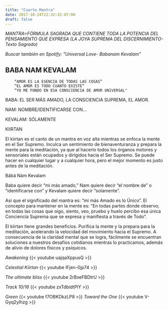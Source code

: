 ```yaml
---
title: "Cuarto Mantra"
date: 2017-10-24T22:32:32-07:00
draft: false
---
```


*MANTRA=FÓRMULA SAGRADA QUE CONTIENE TODA LA POTENCIA DEL PENSAMIENTO QUE EXPRESA (LA JOYA SUPREMA DEL DISCERNIMIENTO- Texto Sagrado)*

_Buscar también en Spotify: "Universal Love- Babanam Kevalam"_

## BABA NAM KEVALAM

```
    “AMOR ES LA ESENCIA DE TODAS LAS COSAS”
    “EL AMOR ES TODO CUANTO EXISTE”
    “YO ME FUNDO EN ESA CONSCIENCIA DE AMOR UNIVERSAL"
```

BABA: EL SER MÁS AMADO, LA CONSCIENCIA SUPREMA, EL AMOR.

NAM: NOMBRE/IDENTIFICARSE CON…

KEVALAM: SÓLAMENTE

KIIRTAN

El kiirtan es el canto de un mantra en voz alta mientras se enfoca la mente en el Ser Supremo. Inculca un sentimiento de bienaventuranza y prepara la mente para la meditación, ya que al hacerlo todos los órganos motores y sensoriales están ocupados y dirigidos hacia el Ser Supremo. Se puede hacer en cualquier lugar y a cualquier hora, pero el mejor momento es justo antes de la meditación.

Bábá Nám Kevalam

Baba quiere decir “mi más amado,” Nam quiere decir “el nombre de” o “identificarse con” y Kevalam quiere decir “solamente”.

Así que el significado del mantra es: “mi más Amado es lo Único”. El concepto para mantener en la mente es: “En todas partes donde observo; en todas las cosas que oigo, siento, veo, pruebo y huelo percibo esa única Conciencia Suprema que se expresa y manifiesta a través de Todo”.

El kiirtan tiene grandes beneficios. Purifica la mente y la prepara para la meditación, acelerando la velocidad del movimiento hacia el Supremo. A consecuencia de la claridad mental que se logra, fácilmente se encuentran soluciones a nuestros desafíos cotidianos mientras lo practicamos, además de alivio de dolores físicos y psíquicos.

_Awakening_ {{< youtube uajqaXppusQ >}}

_Celestial Kiirtan_ {{< youtube lFjen-0jp74 >}}

_The ultimate bliss_ {{< youtube 2rBxeFBDtrU >}}

_Track 10/16_ {{< youtube zxTdbidtPlY >}}

_Green_ {{< youtube f7OBKDkzLP8 >}}
_Toward the One_ {{< youtube V-Gyq2ylhzg >}}

